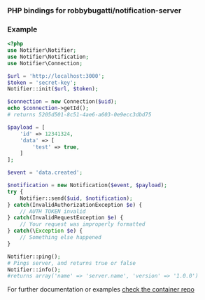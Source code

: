 ### PHP bindings for robbybugatti/notification-server

### Example

```php
<?php
use Notifier\Notifier;
use Notifier\Notification;
use Notifier\Connection;

$url = 'http://localhost:3000';
$token = 'secret-key';
Notifier::init($url, $token);

$connection = new Connection($uid);
echo $connection->getId();
# returns 5205d501-8c51-4ae6-a603-0e9ecc3dbd75

$payload = [
    'id' => 12341324,
    'data' => [
        'test' => true,
    ]
];

$event = 'data.created';

$notification = new Notification($event, $payload);
try {
    Notifier::send($uid, $notification);
} catch(InvalidAuthorizationException $e) {
    // AUTH TOKEN invalid
} catch(InvalidRequestException $e) {
    // Your request was improperly formatted
} catch(\Exception $e) {
    // Something else happened
}

Notifier::ping();
# Pings server, and returns true or false
Notifier::info();
#returns array('name' => 'server.name', 'version' => '1.0.0')
```

For further documentation or examples [check the container repo](https://github.com/robwittman/notification-server)
